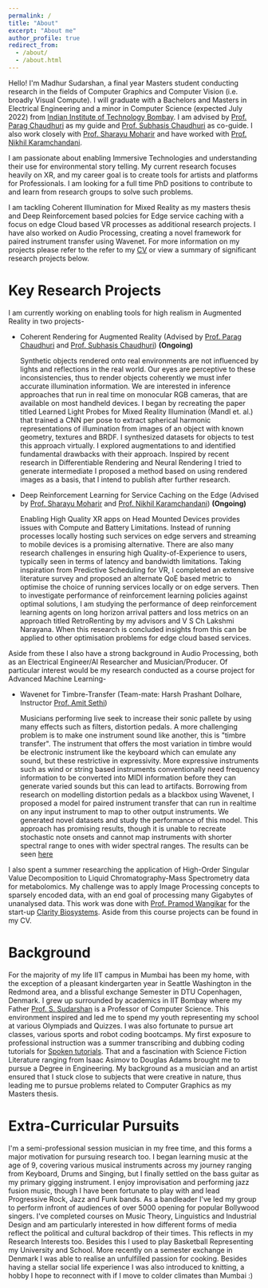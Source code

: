 ```yaml
---
permalink: /
title: "About"
excerpt: "About me"
author_profile: true
redirect_from: 
  - /about/
  - /about.html
---
```


Hello! I'm Madhur Sudarshan, a final year Masters student conducting research in the fields of Computer Graphics and Computer Vision (i.e. broadly Visual Compute). I will graduate with a Bachelors and Masters in Electrical Engineering and a minor in Computer Science (expected July 2022) from [Indian Institute of Technology Bombay](http://www.iitb.ac.in/). I am advised by [Prof. Parag Chaudhuri](https://www.cse.iitb.ac.in/~paragc/) as my guide and [Prof. Subhasis Chaudhuri](https://www.ee.iitb.ac.in/~sc/) as co-guide. I also work closely with [Prof. Sharayu Moharir](https://www.ee.iitb.ac.in/web/people/faculty/home/sharayum) and have worked with [Prof. Nikhil Karamchandani](https://sites.google.com/site/nikhilkaram/). 

I am passionate about enabling Immersive Technologies and understanding their use for environmental story telling. My current research focuses heavily on XR, and my career goal is to create tools for artists and platforms for Professionals. I am looking for a full time PhD positions to contribute to and learn from research groups to solve such problems.

I am tackling Coherent Illumination for Mixed Reality as my masters thesis and Deep Reinforcement based polcies for Edge service caching with a focus on edge Cloud based VR processes as additional research projects. I have also worked on Audio Processing, creating a novel framework for paired instrument transfer using Wavenet. For more information on my projects please refer to the refer to my [CV](madhursudarshan.github.io/files/MadhurCV2021.pdf) or view a summary of significant research projects below. 

<!-- I am passionate about creating tools and enabling technologies tied with human creativity, and my research focuses heavily on XR. Currently I am tackling Coherent Illumination for Mixed Reality and Edge service caching with a focus on Cloud based AR  -->

Key Research Projects
======
 
I am currently working on enabling tools for high realism in Augmented Reality in two projects-  
* Coherent Rendering for Augmented Reality  (Advised by [Prof. Parag Chaudhuri](https://www.cse.iitb.ac.in/~paragc/) and [Prof. Subhasis Chaudhuri](https://www.ee.iitb.ac.in/~sc/)) **(Ongoing)**

  Synthetic objects rendered onto real environments are not influenced by lights and reflections in the real world. Our eyes are perceptive to these inconsistencies, thus to render objects coherently we must infer accurate illumination information. We are interested in inference approaches that run in real time on monocular RGB cameras, that are available on most handheld devices. I began by recreating the paper titled Learned Light Probes for Mixed Reality Illumination (Mandl et. al.) that trained a CNN per pose to extract spherical harmonic representations of illumination from images of an object with known geometry, textures and BRDF. I synthesized datasets for objects to test this approach virtually. I explored augmentations to and identified fundamental drawbacks with their approach. Inspired by recent research in Differentiable Rendering and Neural Rendering I tried to generate intermediate I proposed a method based on using rendered images as a basis, that I intend to publish after further research.     

* Deep Reinforcement Learning for Service Caching on the Edge (Advised by [Prof. Sharayu Moharir](https://www.ee.iitb.ac.in/web/people/faculty/home/sharayum) and [Prof. Nikhil Karamchandani](https://sites.google.com/site/nikhilkaram/))  **(Ongoing)**

  Enabling High Quality XR apps on Head Mounted Devices provides issues with Compute and Battery Limitations. Instead of running processes locally hosting such services on edge servers and streaming to mobile devices is a promising alternative. There are also many research challenges in ensuring high Quality-of-Experience to users, typically seen in terms of latency and bandwidth limitations. Taking inspiration from Predictive Scheduling for VR, I completed an extensive literature survey and proposed an alternate QoE based metric to optimise the choice of running services locally or on edge servers. Then to investigate performance of reinforcement learning policies against optimal solutions, I am studying the performance of deep reinforcement learning agents on long horizon arrival patters and loss metrics on an approach titled RetroRenting by my advisors and V S Ch Lakshmi Narayana. When this research is concluded insights from this can be applied to other optimisation problems for edge cloud based services.

Aside from these I also have a strong background in Audio Processing, both as an Electrical Engineer/AI Researcher and Musician/Producer. Of particular interest would be my research conducted as a course project for Advanced Machine Learning-

* Wavenet for Timbre-Transfer (Team-mate: Harsh Prashant Dolhare, Instructor [Prof. Amit Sethi](https://www.ee.iitb.ac.in/~asethi/))

  Musicians performing live seek to increase their sonic pallete by using many effects such as filters, distortion pedals. A more challenging problem is to make one instrument sound like another, this is "timbre transfer".  The instrument that offers the most variation in timbre would be electronic instrument like the keyboard which can emulate any sound, but these restrictive in expressivity. More expressive instruments such as wind or string based instruments conventionally need frequency information to be converted into MIDI information before they can generate varied sounds but this can lead to artifacts. Borrowing from research on modelling distortion pedals as a blackbox using Wavenet, I proposed a model for paired instrument transfer that can run in realtime on any input instrument to map to other output instruments. We generated novel datasets and study the performance of this model. This approach has promising results, though it is unable to recreate stochastic note onsets and cannot map instruments with shorter spectral range to ones with wider spectral ranges. The results can be seen [here](madhursudarshan.github.io/files/PairedTimbreTransfer.pdf) 


I also spent a summer researching the application of High-Order Singular Value Decomposition to Liquid Chromatography-Mass Spectrometry data for metabolomics. My challenge was to apply Image Processing concepts to sparsely encoded data, with an end goal of processing many Gigabytes of unanalysed data. This work was done with [Prof. Pramod Wangikar](https://www.che.iitb.ac.in/wangikar/?team=pramod-wangikar) for the start-up [Clarity Biosystems](https://claritybiosystems.com/). Aside from this course projects can be found in my CV.

Background
======
For the majority of my life IIT campus in Mumbai has been my home, with the exception of a pleasant kindergarten year in Seattle Washington in the Redmond area, and a blissful exchange Semester in DTU Copenhagen, Denmark. I grew up surrounded by academics in IIT Bombay where my Father [Prof. S. Sudarshan](https://www.cse.iitb.ac.in/~sudarsha/) is a Professor of Computer Science. This environment inspired and led me to spend my youth representing my school at various Olympiads and Quizzes. I was also fortunate to pursue art classes, various sports and robot coding bootcamps. My first exposure to professional instruction was a summer transcribing and dubbing coding tutorials for [Spoken tutorials](https://spoken-tutorial.org/). That and a fascination with Science Fiction Literature ranging from Isaac Asimov to Douglas Adams brought me to pursue a Degree in Engineering. My background as a musician and an artist ensured that I stuck close to subjects that were creative in nature, thus leading me to pursue problems related to Computer Graphics as my Masters thesis. 

Extra-Curricular Pursuits
======
I'm a semi-professional session musician in my free time, and this forms a major motivation for pursuing research too. I began learning music at the age of 9, covering various musical instruments across my journey ranging from Keyboard, Drums and Singing, but I finally settled on the bass guitar as my primary gigging instrument. I enjoy improvisation and performing jazz fusion music, though I have been fortunate to play with and lead Progressive Rock, Jazz and Funk bands. As a bandleader I've led my group to perform infront of audiences of over 5000 opening for popular Bollywood singers. I've completed courses on Music Theory, Linguistics and Industrial Design and am particularly interested in how different forms of media reflect the political and cultural backdrop of their times. This reflects in my Research Interests too.
Besides this I used to play Basketball Representing my University and School. More recently on a semester exchange in Denmark I was able to realise an unfulfilled passion for cooking. Besides having a stellar social life experience I was also introduced to knitting, a hobby I hope to reconnect with if I move to colder climates than Mumbai :)
<!-- On my exchange semester at Danmarks Tekniske Universitet I was introduced to knitting, a hobby that I hope to reconnect with if I move to a colder climate than Mu -->


<!-- This is the front page of a website that is powered by the [academicpages template](https://github.com/academicpages/academicpages.github.io) and hosted on GitHub pages. [GitHub pages](https://pages.github.com) is a free service in which websites are built and hosted from code and data stored in a GitHub repository, automatically updating when a new commit is made to the respository. This template was forked from the [Minimal Mistakes Jekyll Theme](https://mmistakes.github.io/minimal-mistakes/) created by Michael Rose, and then extended to support the kinds of content that academics have: publications, talks, teaching, a portfolio, blog posts, and a dynamically-generated CV. You can fork [this repository](https://github.com/academicpages/academicpages.github.io) right now, modify the configuration and markdown files, add your own PDFs and other content, and have your own site for free, with no ads! An older version of this template powers my own personal website at [stuartgeiger.com](http://stuartgeiger.com), which uses [this Github repository](https://github.com/staeiou/staeiou.github.io).

A data-driven personal website
======
Like many other Jekyll-based GitHub Pages templates, academicpages makes you separate the website's content from its form. The content & metadata of your website are in structured markdown files, while various other files constitute the theme, specifying how to transform that content & metadata into HTML pages. You keep these various markdown (.md), YAML (.yml), HTML, and CSS files in a public GitHub repository. Each time you commit and push an update to the repository, the [GitHub pages](https://pages.github.com/) service creates static HTML pages based on these files, which are hosted on GitHub's servers free of charge.

Many of the features of dynamic content management systems (like Wordpress) can be achieved in this fashion, using a fraction of the computational resources and with far less vulnerability to hacking and DDoSing. You can also modify the theme to your heart's content without touching the content of your site. If you get to a point where you've broken something in Jekyll/HTML/CSS beyond repair, your markdown files describing your talks, publications, etc. are safe. You can rollback the changes or even delete the repository and start over -- just be sure to save the markdown files! Finally, you can also write scripts that process the structured data on the site, such as [this one](https://github.com/academicpages/academicpages.github.io/blob/master/talkmap.ipynb) that analyzes metadata in pages about talks to display [a map of every location you've given a talk](https://academicpages.github.io/talkmap.html).

Getting started
======
1. Register a GitHub account if you don't have one and confirm your e-mail (required!)
1. Fork [this repository](https://github.com/academicpages/academicpages.github.io) by clicking the "fork" button in the top right. 
1. Go to the repository's settings (rightmost item in the tabs that start with "Code", should be below "Unwatch"). Rename the repository "[your GitHub username].github.io", which will also be your website's URL.
1. Set site-wide configuration and create content & metadata (see below -- also see [this set of diffs](http://archive.is/3TPas) showing what files were changed to set up [an example site](https://getorg-testacct.github.io) for a user with the username "getorg-testacct")
1. Upload any files (like PDFs, .zip files, etc.) to the files/ directory. They will appear at https://[your GitHub username].github.io/files/example.pdf.  
1. Check status by going to the repository settings, in the "GitHub pages" section

Site-wide configuration
------
The main configuration file for the site is in the base directory in [_config.yml](https://github.com/academicpages/academicpages.github.io/blob/master/_config.yml), which defines the content in the sidebars and other site-wide features. You will need to replace the default variables with ones about yourself and your site's github repository. The configuration file for the top menu is in [_data/navigation.yml](https://github.com/academicpages/academicpages.github.io/blob/master/_data/navigation.yml). For example, if you don't have a portfolio or blog posts, you can remove those items from that navigation.yml file to remove them from the header. 

Create content & metadata
------
For site content, there is one markdown file for each type of content, which are stored in directories like _publications, _talks, _posts, _teaching, or _pages. For example, each talk is a markdown file in the [_talks directory](https://github.com/academicpages/academicpages.github.io/tree/master/_talks). At the top of each markdown file is structured data in YAML about the talk, which the theme will parse to do lots of cool stuff. The same structured data about a talk is used to generate the list of talks on the [Talks page](https://academicpages.github.io/talks), each [individual page](https://academicpages.github.io/talks/2012-03-01-talk-1) for specific talks, the talks section for the [CV page](https://academicpages.github.io/cv), and the [map of places you've given a talk](https://academicpages.github.io/talkmap.html) (if you run this [python file](https://github.com/academicpages/academicpages.github.io/blob/master/talkmap.py) or [Jupyter notebook](https://github.com/academicpages/academicpages.github.io/blob/master/talkmap.ipynb), which creates the HTML for the map based on the contents of the _talks directory).

**Markdown generator**

I have also created [a set of Jupyter notebooks](https://github.com/academicpages/academicpages.github.io/tree/master/markdown_generator
) that converts a CSV containing structured data about talks or presentations into individual markdown files that will be properly formatted for the academicpages template. The sample CSVs in that directory are the ones I used to create my own personal website at stuartgeiger.com. My usual workflow is that I keep a spreadsheet of my publications and talks, then run the code in these notebooks to generate the markdown files, then commit and push them to the GitHub repository.

How to edit your site's GitHub repository
------
Many people use a git client to create files on their local computer and then push them to GitHub's servers. If you are not familiar with git, you can directly edit these configuration and markdown files directly in the github.com interface. Navigate to a file (like [this one](https://github.com/academicpages/academicpages.github.io/blob/master/_talks/2012-03-01-talk-1.md) and click the pencil icon in the top right of the content preview (to the right of the "Raw | Blame | History" buttons). You can delete a file by clicking the trashcan icon to the right of the pencil icon. You can also create new files or upload files by navigating to a directory and clicking the "Create new file" or "Upload files" buttons. 

Example: editing a markdown file for a talk
![Editing a markdown file for a talk](/images/editing-talk.png)

For more info
------
More info about configuring academicpages can be found in [the guide](https://academicpages.github.io/markdown/). The [guides for the Minimal Mistakes theme](https://mmistakes.github.io/minimal-mistakes/docs/configuration/) (which this theme was forked from) might also be helpful. -->
